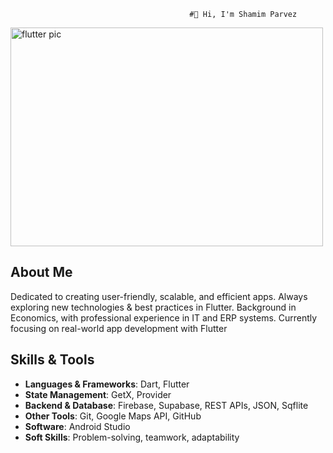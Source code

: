 						                    #👋 Hi, I'm Shamim Parvez

<img width="500" height="350" alt="flutter pic" src="https://github.com/user-attachments/assets/64eca134-dd2b-4268-babe-d23d25c5d3d5" />

## About Me
 Dedicated to creating user-friendly, scalable, and efficient apps. Always exploring new technologies & best practices in Flutter. Background in Economics, with professional     experience in IT and ERP systems. Currently focusing on real-world app development with Flutter

  
## Skills & Tools
- **Languages & Frameworks**: Dart, Flutter  
- **State Management**: GetX, Provider  
- **Backend & Database**: Firebase, Supabase, REST APIs, JSON, Sqflite  
- **Other Tools**: Git, Google Maps API, GitHub  
- **Software**: Android Studio  
- **Soft Skills**: Problem-solving, teamwork, adaptability  
